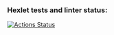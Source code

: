 ### Hexlet tests and linter status:
[![Actions Status](https://github.com/nteir/python-project-lvl2/workflows/hexlet-check/badge.svg)](https://github.com/nteir/python-project-lvl2/actions)